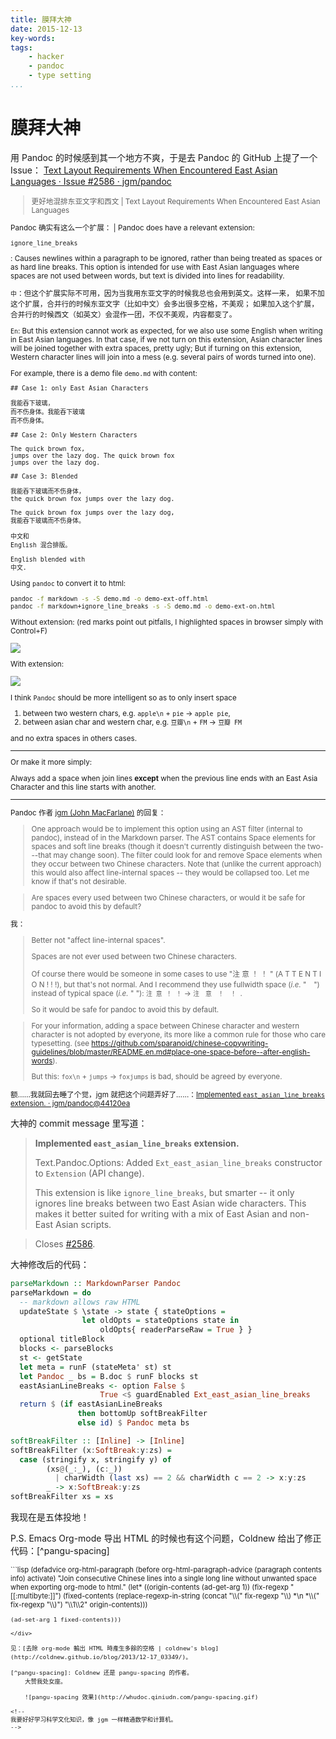```yaml
---
title: 膜拜大神
date: 2015-12-13
key-words:
tags:
    - hacker
    - pandoc
    - type setting
...
```


膜拜大神
========

用 Pandoc 的时候感到其一个地方不爽，于是去 Pandoc 的 GitHub 上提了一个 Issue：
[Text Layout Requirements When Encountered East Asian Languages · Issue #2586 · jgm/pandoc](https://github.com/jgm/pandoc/issues/2586)

<div class="tzx-frame"><small>

> 更好地混排东亚文字和西文 | Text Layout Requirements When Encountered East Asian Languages

Pandoc 确实有这么一个扩展： | Pandoc does have a relevant extension:

`ignore_line_breaks`

:   Causes newlines within a paragraph to be ignored, rather than being treated
    as spaces or as hard line breaks. This option is intended for use with East
    Asian languages where spaces are not used between words, but text is
    divided into lines for readability.

`中`：但这个扩展实际不可用，因为当我用东亚文字的时候我总也会用到英文。这样一来，
如果不加这个扩展，合并行的时候东亚文字（比如中文）会多出很多空格，不美观；
如果加入这个扩展，合并行的时候西文（如英文）会混作一团，不仅不美观，内容都变了。

`En`: But this extension cannot work as expected, for we also use some English when
writing in East Asian languages. In that case, if we not turn on this extension,
Asian character lines will be joined together with extra spaces, pretty ugly;
But if turning on this extension, Western character lines will join into
a mess (e.g. several pairs of words turned into one).

For example, there is a demo file `demo.md` with content:

```plain
## Case 1: only East Asian Characters

我能吞下玻璃，
而不伤身体。我能吞下玻璃
而不伤身体。

## Case 2: Only Western Characters

The quick brown fox,
jumps over the lazy dog. The quick brown fox
jumps over the lazy dog.

## Case 3: Blended

我能吞下玻璃而不伤身体，
the quick brown fox jumps over the lazy dog.

The quick brown fox jumps over the lazy dog,
我能吞下玻璃而不伤身体。

中文和
English 混合排版。

English blended with
中文.
```

Using `pandoc` to convert it to html:

```bash
pandoc -f markdown -s -S demo.md -o demo-ext-off.html
pandoc -f markdown+ignore_line_breaks -s -S demo.md -o demo-ext-on.html
```

Without extension: (red marks point out pitfalls, I highlighted spaces in browser simply with Control+F)

![](http://gnat.qiniudn.com/github/a.png)

With extension:

![](http://gnat.qiniudn.com/github/b.png)

I think `Pandoc` should be more intelligent so as to only insert space

1. between two western chars, e.g. `apple\n` + `pie` &rarr; `apple pie`,
2. between asian char and western char, e.g. `豆瓣\n` + `FM` &rarr; `豆瓣 FM`

and no extra spaces in others cases.

---

Or make it more simply:

Always add a space when join lines **except** when the previous line ends with
an East Asia Character and this line starts with another.

---

Pandoc 作者 [jgm (John MacFarlane)](https://github.com/jgm) 的回复：

> One approach would be to implement this option using an AST filter (internal
> to pandoc), instead of in the Markdown parser. The AST contains Space
> elements for spaces and soft line breaks (though it doesn't currently
> distinguish between the two---that may change soon). The filter could look
> for and remove Space elements when they occur between two Chinese characters.
> Note that (unlike the current approach) this would also affect line-internal
> spaces -- they would be collapsed too. Let me know if that's not desirable.

> Are spaces every used between two Chinese characters, or would it be safe for
> pandoc to avoid this by default?

我：

> Better not "affect line-internal spaces".
>
> Spaces are not ever used between two Chinese characters.
>
> Of course there would be someone in some cases to use "注 意 ！ ！ " (A T T E
> N T I O N ! ! !), but that's not normal. And I recommend they use fullwidth
> space (*i.e.* "　") instead of typical space (*i.e.* " "): `注 意 ！ ！`
> &rarr; `注　意　！　！ `.
>
> So it would be safe for pandoc to avoid this by default.

> For your information, adding a space between Chinese character and western
> character is not adopted by everyone, its more like a common rule for those
> who care typesetting. (see
> <https://github.com/sparanoid/chinese-copywriting-guidelines/blob/master/README.en.md#place-one-space-before--after-english-words>).
>
> But this: `fox\n` + `jumps` &rarr; `foxjumps` is bad, should be agreed by
> everyone.

额……我就回去睡了个觉，jgm 就把这个问题弄好了……：[Implemented `east_asian_line_breaks` extension. · jgm/pandoc@44120ea](https://github.com/jgm/pandoc/commit/44120ea7165546152af88fd442c52ab0f201052e#diff-c47c7c7383225ab55ff591cb59c41e6bR3227)

</small></div>

大神的 commit message 里写道：

> **Implemented `east_asian_line_breaks` extension.**
>
> Text.Pandoc.Options: Added `Ext_east_asian_line_breaks` constructor to
> `Extension` (API change).
>
> This extension is like `ignore_line_breaks`, but smarter -- it
> only ignores line breaks between two East Asian wide characters.
> This makes it better suited for writing with a mix of East Asian
> and non-East Asian scripts.

> Closes [#2586](https://github.com/jgm/pandoc/issues/2586).

大神修改后的代码：

```haskell
parseMarkdown :: MarkdownParser Pandoc
parseMarkdown = do
  -- markdown allows raw HTML
  updateState $ \state -> state { stateOptions =
                let oldOpts = stateOptions state in
                    oldOpts{ readerParseRaw = True } }
  optional titleBlock
  blocks <- parseBlocks
  st <- getState
  let meta = runF (stateMeta' st) st
  let Pandoc _ bs = B.doc $ runF blocks st
  eastAsianLineBreaks <- option False $
                    True <$ guardEnabled Ext_east_asian_line_breaks
  return $ (if eastAsianLineBreaks
               then bottomUp softBreakFilter
               else id) $ Pandoc meta bs

softBreakFilter :: [Inline] -> [Inline]
softBreakFilter (x:SoftBreak:y:zs) =
  case (stringify x, stringify y) of
        (xs@(_:_), (c:_))
          | charWidth (last xs) == 2 && charWidth c == 2 -> x:y:zs
        _ -> x:SoftBreak:y:zs
softBreakFilter xs = xs
```

我现在是五体投地！

P.S. Emacs Org-mode 导出 HTML 的时候也有这个问题，Coldnew 给出了修正代码：[^pangu-spacing]

<div style="font-size:80%">
```lisp
(defadvice org-html-paragraph (before org-html-paragraph-advice
                                      (paragraph contents info) activate)
  "Join consecutive Chinese lines into a single long line without
unwanted space when exporting org-mode to html."
  (let* ((origin-contents (ad-get-arg 1))
         (fix-regexp "[[:multibyte:]]")
         (fixed-contents
          (replace-regexp-in-string
           (concat
            "\\(" fix-regexp "\\) *\n *\\(" fix-regexp "\\)") "\\1\\2" origin-contents)))

    (ad-set-arg 1 fixed-contents)))
```
</div>

见：[去除 org-mode 輸出 HTML 時產生多餘的空格 | coldnew's blog](http://coldnew.github.io/blog/2013/12-17_03349/)。

[^pangu-spacing]: Coldnew 还是 pangu-spacing 的作者。
    大赞我处女座。

    ![pangu-spacing 效果](http://whudoc.qiniudn.com/pangu-spacing.gif)

<!--
我要好好学习科学文化知识，像 jgm 一样精通数学和计算机。
-->
